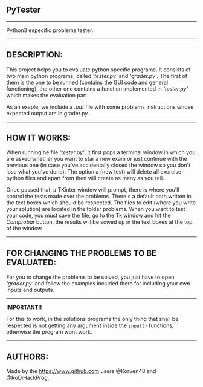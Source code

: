 PyTester
--------
--------
Python3 especific problems tester.

****

DESCRIPTION:
-----------

  This project helps you to evaluate python specific programs. It consists
  of two main python programs, called *'tester.py'* and *'grader.py'*. The first of
  them is the one to be runned (contains the GUI code and general functioning),
  the other one contains a function implemented in *'tester.py'* which makes the
  evaluation part.

  As an exaple, we include a *.odt* file with some problems instructions whose
  expected output are in grader.py.

****

HOW IT WORKS:
--------------

  When running he file *'tester.py'*, it first pops a terminal window in which you
  are asked whether you want to star a new exam or just continue with the previous
  one (in case you've accidentally closed the window so you don't lose what
  you've done). The option a (new test) will delete all exercise python files
  and apart from then will create as many as you tell.

  Once passed that, a TKinter window will prompt, there is where you'll control
  the tests made over the problems. There's a default path written in the text
  boxes which should be respected. The files to edit (where you write your
  solution) are located in the folder problems. When you want to test your code,
  you must save the file, go to the Tk window and hit the *Comprobar* button, the
  results will be sowed up in the text boxes at the top of the window.

****

FOR CHANGING THE PROBLEMS TO BE EVALUATED:
------------------------------------------

  For you to change the problems to be solved, you just have to open *'grader.py'*
  and follow the examples included there for including your own inputs and
  outputs.

****

**IMPORTANT!!**

  For this to work, in the solutions programs the only thing that shall be
  respected is not getting any argument inside the `input()` functions, otherwise
  the program wont work.

****

AUTHORS:
--------

  Made by the https://www.github.com users @Korven48 and @RoDiHackProg.
